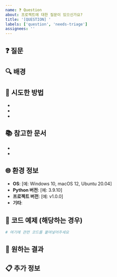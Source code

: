 ```yaml
---
name: ❓ Question
about: 프로젝트에 대한 질문이 있으신가요?
title: '[QUESTION] '
labels: ['question', 'needs-triage']
assignees: ''
---
```


## ❓ 질문
<!-- 질문을 명확하고 구체적으로 작성해주세요 -->

## 🔍 배경
<!-- 질문의 배경이나 상황을 설명해주세요 -->

## 🎯 시도한 방법
<!-- 문제를 해결하기 위해 시도해본 것들을 설명해주세요 -->
- 
- 
- 

## 📚 참고한 문서
<!-- 이미 확인해본 문서나 자료가 있다면 링크해주세요 -->
- 
- 

## 🌐 환경 정보
<!-- 환경 관련 질문이라면 정보를 입력해주세요 -->
- **OS**: [예: Windows 10, macOS 12, Ubuntu 20.04]
- **Python 버전**: [예: 3.9.10]
- **프로젝트 버전**: [예: v1.0.0]
- **기타**: 

## 📝 코드 예제 (해당하는 경우)
<!-- 코드와 관련된 질문이라면 예제를 공유해주세요 -->
```python
# 여기에 관련 코드를 붙여넣어주세요
```

## 🎯 원하는 결과
<!-- 어떤 결과나 답변을 원하는지 설명해주세요 -->

## 📋 추가 정보
<!-- 추가로 제공할 수 있는 정보가 있다면 작성해주세요 --> 